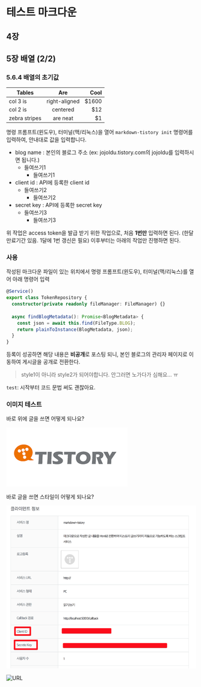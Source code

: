 # 테스트 마크다운 

## 4장

## 5장 배열 (2/2)

### 5.6.4 배열의 초기값


| Tables        | Are           | Cool  |
| ------------- |:-------------:| -----:|
| col 3 is      | right-aligned | $1600 |
| col 2 is      | centered      |   $12 |
| zebra stripes | are neat      |    $1 |


명령 프롬프트(윈도우), 터미널(맥/리눅스)을 열어 `markdown-tistory init` 명령어를 입력하여, 안내대로 값을 입력합니다.
* blog name : 본인의 블로그 주소 (ex: jojoldu.tistory.com의 jojoldu를 입력하시면 됩니다.)
  * 들여쓰기1
    * 들여쓰기1
* client id : API에 등록한 client id
  * 들여쓰기2
    * 들여쓰기2
* secret key : API에 등록한 secret key
  * 들여쓰기3
    * 들여쓰기3
    
위 작업은 access token을 발급 받기 위한 작업으로, 처음 **1번만** 입력하면 된다. (한달 만료기간 있음. 1달에 1번 갱신은 필요)
이후부터는 아래의 작업만 진행하면 된다.

### 사용

작성된 마크다운 파일이 있는 위치에서 명령 프롬프트(윈도우), 터미널(맥/리눅스)를 열어 아래 명령어 입력

```ts
@Service()
export class TokenRepository {
  constructor(private readonly fileManager: FileManager) {}

  async findBlogMetadata(): Promise<BlogMetadata> {
    const json = await this.find(FileType.BLOG);
    return plainToInstance(BlogMetadata, json);
  }
}
```

등록이 성공하면 해당 내용은 **비공개**로 포스팅 되니, 본인 블로그의 관리자 페이지로 이동하여 게시글을 공개로 전환한다.

> style1이 아니라 style2가 되어야합니다.
> 안그러면 노가다가 심해요... ㅠ

`test`: 시작부터 코드 문법 써도 괜찮아요.

### 이미지 테스트

바로 위에 글을 쓰면 어떻게 되나요?

![티스토리](./images/티스토리.png)

바로 글을 쓰면 스타일이 어떻게 되나요?

![](./images/티스토리클라이언트.png)

![URL](https://t1.daumcdn.net/cfile/tistory/9975AC495E9CEA2F26)

